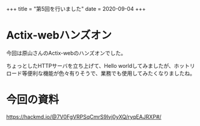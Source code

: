 +++
title = "第5回を行いました"
date = 2020-09-04
+++

# Actix-webハンズオン

今回は原山さんのActix-webのハンズオンでした。

ちょっとしたHTTPサーバを立ち上げて、Hello worldしてみましたが、ホットリロード等便利な機能が色々有りそうで、業務でも使用してみたくなりましたね。


# 今回の資料

https://hackmd.io/@7V0FgVRPSqCmrS9Ivj0yXQ/ryqEAJRXP#/


